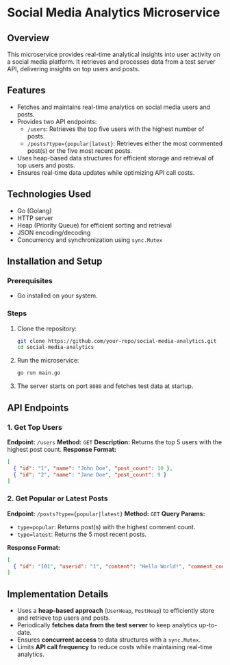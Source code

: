 # Social Media Analytics Microservice

## Overview
This microservice provides real-time analytical insights into user activity on a social media platform. It retrieves and processes data from a test server API, delivering insights on top users and posts.

## Features
- Fetches and maintains real-time analytics on social media users and posts.
- Provides two API endpoints:
  - `/users`: Retrieves the top five users with the highest number of posts.
  - `/posts?type={popular|latest}`: Retrieves either the most commented post(s) or the five most recent posts.
- Uses heap-based data structures for efficient storage and retrieval of top users and posts.
- Ensures real-time data updates while optimizing API call costs.

## Technologies Used
- Go (Golang)
- HTTP server
- Heap (Priority Queue) for efficient sorting and retrieval
- JSON encoding/decoding
- Concurrency and synchronization using `sync.Mutex`

## Installation and Setup
### Prerequisites
- Go installed on your system.

### Steps
1. Clone the repository:
   ```sh
   git clone https://github.com/your-repo/social-media-analytics.git
   cd social-media-analytics
   ```
2. Run the microservice:
   ```sh
   go run main.go
   ```
3. The server starts on port `8080` and fetches test data at startup.

## API Endpoints
### 1. Get Top Users
**Endpoint:** `/users`
**Method:** `GET`
**Description:** Returns the top 5 users with the highest post count.
**Response Format:**
```json
[
  { "id": "1", "name": "John Doe", "post_count": 10 },
  { "id": "2", "name": "Jane Doe", "post_count": 9 }
]
```

### 2. Get Popular or Latest Posts
**Endpoint:** `/posts?type={popular|latest}`
**Method:** `GET`
**Query Params:**
- `type=popular`: Returns post(s) with the highest comment count.
- `type=latest`: Returns the 5 most recent posts.

**Response Format:**
```json
[
  { "id": "101", "userid": "1", "content": "Hello World!", "comment_count": 5, "timestamp": "2025-03-28T12:00:00Z" }
]
```

## Implementation Details
- Uses a **heap-based approach** (`UserHeap`, `PostHeap`) to efficiently store and retrieve top users and posts.
- Periodically **fetches data from the test server** to keep analytics up-to-date.
- Ensures **concurrent access** to data structures with a `sync.Mutex`.
- Limits **API call frequency** to reduce costs while maintaining real-time analytics.





